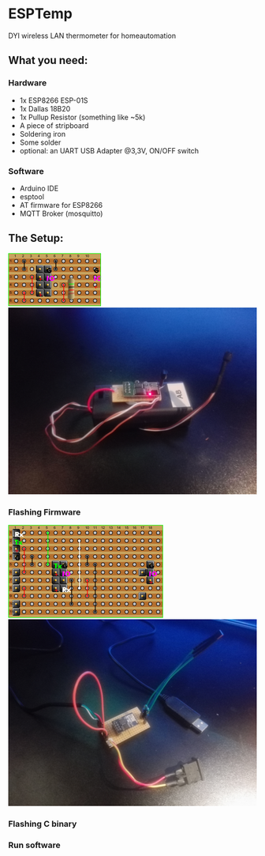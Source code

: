 # ESPTemp
DYI wireless LAN thermometer for homeautomation

## What you need:
### Hardware
* 1x ESP8266 ESP-01S
* 1x Dallas 18B20
* 1x Pullup Resistor (something like ~5k)
* A piece of stripboard
* Soldering iron
* Some solder
* optional: an UART USB Adapter @3,3V, ON/OFF switch

### Software
* Arduino IDE
* esptool
* AT firmware for ESP8266
* MQTT Broker (mosquitto)

## The Setup:
![esptemp](/img/esp_temp.png)
![esptemp_flash](/img/IMG_20170827_222005.jpg)

### Flashing Firmware
![esptemp_flash](/img/esp_temp_prog.png)
![esptemp_flash](/img/IMG_20170827_221908.jpg)

### Flashing C binary
### Run software
